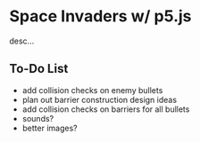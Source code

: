 # Space Invaders w/ p5.js

desc...

## To-Do List
- add collision checks on enemy bullets
- plan out barrier construction design ideas
- add collision checks on barriers for all bullets
- sounds?
- better images?